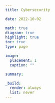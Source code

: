 ```yaml
---
title: Cybersecurity

date: 2022-10-02

math: true
diagram: true
highlight: true
toc: true
type: page

image:
  placement: 1
  caption: ""

summary:

_build:
  render: always
  list: never
---
```

